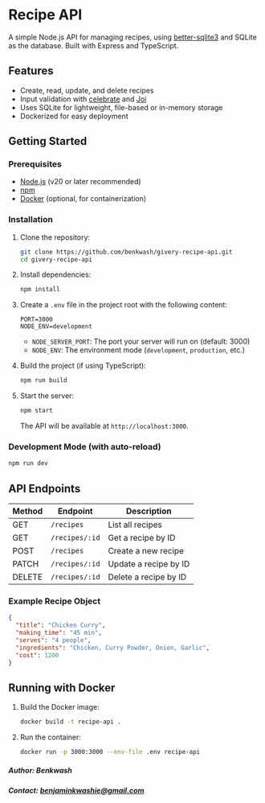 # Recipe API

A simple Node.js API for managing recipes, using [better-sqlite3](https://github.com/WiseLibs/better-sqlite3) and SQLite as the database. Built with Express and TypeScript.

## Features

- Create, read, update, and delete recipes
- Input validation with [celebrate](https://github.com/arb/celebrate) and [Joi](https://joi.dev/)
- Uses SQLite for lightweight, file-based or in-memory storage
- Dockerized for easy deployment

## Getting Started

### Prerequisites

- [Node.js](https://nodejs.org/) (v20 or later recommended)
- [npm](https://www.npmjs.com/)
- [Docker](https://www.docker.com/) (optional, for containerization)

### Installation

1. Clone the repository:

   ```sh
   git clone https://github.com/benkwash/givery-recipe-api.git
   cd givery-recipe-api
   ```

2. Install dependencies:

   ```sh
   npm install
   ```

3. Create a `.env` file in the project root with the following content:

   ```
   PORT=3000
   NODE_ENV=development
   ```

   - `NODE_SERVER_PORT`: The port your server will run on (default: 3000)
   - `NODE_ENV`: The environment mode (`development`, `production`, etc.)

4. Build the project (if using TypeScript):

   ```sh
   npm run build
   ```

5. Start the server:

   ```sh
   npm start
   ```

   The API will be available at `http://localhost:3000`.

### Development Mode (with auto-reload)

```sh
npm run dev
```

## API Endpoints

| Method | Endpoint       | Description           |
| ------ | -------------- | --------------------- |
| GET    | `/recipes`     | List all recipes      |
| GET    | `/recipes/:id` | Get a recipe by ID    |
| POST   | `/recipes`     | Create a new recipe   |
| PATCH  | `/recipes/:id` | Update a recipe by ID |
| DELETE | `/recipes/:id` | Delete a recipe by ID |

### Example Recipe Object

```json
{
  "title": "Chicken Curry",
  "making_time": "45 min",
  "serves": "4 people",
  "ingredients": "Chicken, Curry Powder, Onion, Garlic",
  "cost": 1200
}
```

## Running with Docker

1. Build the Docker image:

   ```sh
   docker build -t recipe-api .
   ```

2. Run the container:

   ```sh
   docker run -p 3000:3000 --env-file .env recipe-api
   ```

##### **Author:** Benkwash

##### **Contact:** benjaminkwashie@gmail.com
